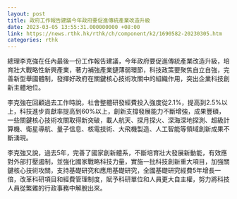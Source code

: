 ```yaml
---
layout: post
title: 政府工作報告建議今年政府要促進傳統產業改造升級
date: 2023-03-05 13:55:31.000000000 +08:00
link: https://news.rthk.hk/rthk/ch/component/k2/1690582-20230305.htm
categories: rthk
---
```


總理李克強在任內最後一份工作報告建議，今年政府要促進傳統產業改造升級，培育壯大戰略性新興產業，著力補強產業鏈薄弱環節，科技政策要聚焦自立自強，完善新型舉國體制，發揮好政府在關鍵核心技術攻關中的組織作用，突出企業科技創新主體地位。

李克強在回顧過去工作時說，社會整體研發經費投入強度從2.1%，提高到2.5%以上，科技進步貢獻率提高到60%以上，創新支撐發展能力不斷增強，成果豐碩，一些關鍵核心技術攻關取得新突破，載人航天、探月探火、深海深地探測、超級計算機、衛星導航、量子信息、核電技術、大飛機製造、人工智能等領域創新成果不斷湧現。

李克強又說，過去5年，完善了國家創新體系，不斷培育壯大發展新動能，有效應對外部打壓遏制，並強化國家戰略科技力量，實施一批科技創新重大項目，加強關鍵核心技術攻關，支持基礎研究和應用基礎研究，全國基礎研究經費5年增長一倍，改革科研項目和經費管理制度，賦予科研單位和人員更大自主權，努力將科技人員從繁雜的行政事務中解脫出來。
